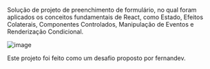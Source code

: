 Solução de projeto de preenchimento de formulário, no qual foram aplicados os conceitos fundamentais de React, como Estado, Efeitos Colaterais, Componentes Controlados, Manipulação de Eventos e Renderização Condicional.

![image](https://github.com/user-attachments/assets/689dbd62-6857-4942-8523-a995c6612b03)

Este projeto foi feito como um desafio proposto por fernandev.
